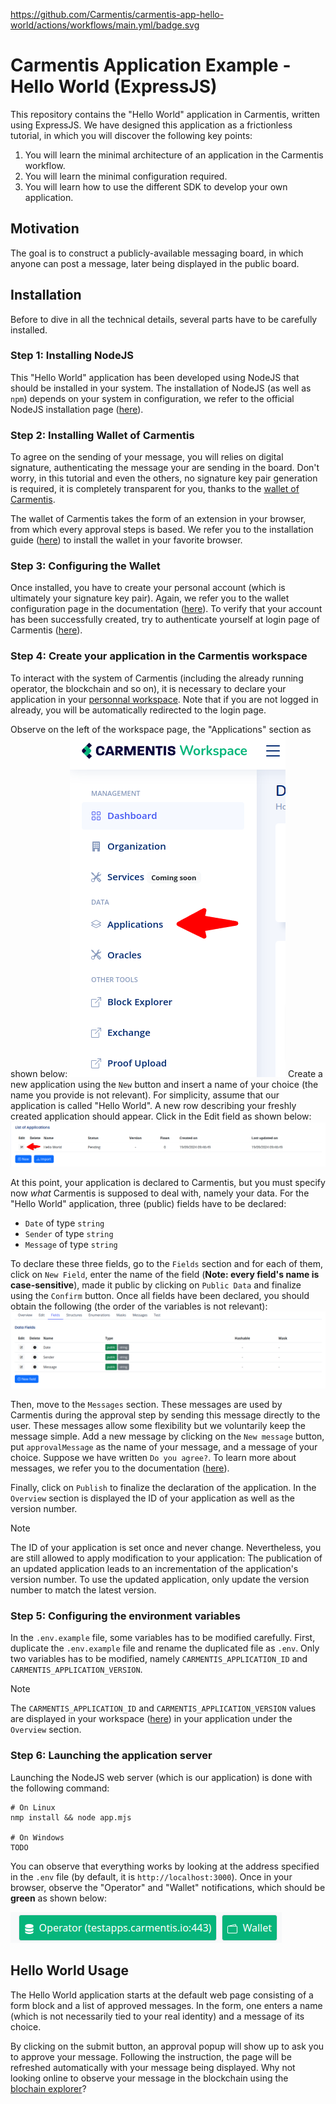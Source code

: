 https://github.com/Carmentis/carmentis-app-hello-world/actions/workflows/main.yml/badge.svg

# Carmentis Application Example - Hello World (ExpressJS)

This repository contains the "Hello World" application in Carmentis, written using ExpressJS.
We have designed this application as a frictionless tutorial, in which you will discover the following key points:
1. You will learn the minimal architecture of an application in the Carmentis workflow.
2. You will learn the minimal configuration required.
3. You will learn how to use the different SDK to develop your own application.


## Motivation
The goal is to construct a publicly-available messaging board, in which anyone can post a message, later being 
displayed in the public board. 

## Installation
Before to dive in all the technical details, several parts have to be carefully installed.

### Step 1: Installing NodeJS
This "Hello World" application has been developed using NodeJS that should be installed in your system. The installation
of NodeJS (as well as `npm`) depends on your system in configuration, we refer to the official NodeJS installation page 
([here](http:s//https://nodejs.org/en/download/package-manager)).

### Step 2: Installing Wallet of Carmentis
To agree on the sending of your message, you will relies on digital signature, authenticating the message your are sending
in the board. Don't worry, in this tutorial and even the others, no signature key pair generation is required, it is
completely transparent for you, thanks to the [wallet of Carmentis](https://docs.carmentis.io/).

The wallet of Carmentis takes the form of an extension in your browser, from which every approval steps is based.
We refer you to the installation guide ([here](https://docs.carmentis.io/docs/wallet)) to install the wallet in your favorite browser.


### Step 3: Configuring the Wallet
Once installed, you have to create your personal account (which is ultimately your signature key pair). Again, we refer
you to the wallet configuration page in the documentation ([here](https://docs.carmentis.io/docs/wallet/configuration)).
To verify that your account has been successfully created, try to authenticate yourself at login page of Carmentis ([here](https://data.testapps.carmentis.io/workspace/sign-in)).

### Step 4: Create your application in the Carmentis workspace
To interact with the system of Carmentis (including the already running operator, the blockchain and so on), it is 
necessary to declare your application in your [personnal workspace](https://data.testapps.carmentis.io/workspace).
Note that if you are not logged in already, you will be automatically redirected to the login page.

Observe on the left of the workspace page, the "Applications" section as shown below:
![carmentis-workspace](resources/workspace-nav.png)
Create a new application using the `New` button and insert a name of your choice (the name you provide is not relevant).
For simplicity, assume that our application is called "Hello World".
A new row describing your freshly created application should appear.  Click in the Edit field as shown below:
![carmentis-list-applications](resources/list-applications.png)


At this point, your application is declared to Carmentis, but you must specify now *what* Carmentis is supposed to deal with,
namely your data. For the "Hello World" application, three (public) fields have to be declared:
- `Date` of type `string`
- `Sender` of type `string`
- `Message` of type `string`

To declare these three fields, go to the `Fields` section and for each of them, click on `New Field`, enter the name of 
the field (**Note: every field's name is case-sensitive**), made it public by clicking on `Public Data` and finalize
using the `Confirm` button. Once all fields have been declared, you should obtain the following (the order of the variables is not relevant):
![carmentis-workspace-application-fields](resources/application-fields.png)


Then, move to the `Messages` section. These messages are used by Carmentis during the approval step by sending this
message directly to the user. These messages allow some flexibility but we voluntarily keep the message simple.
Add a new message by clicking on the `New message` button, put `approvalMessage` as the name of your message, and a message of your choice.
Suppose we have written `Do you agree?`. To learn more about messages, we refer you to the documentation ([here](https://docs.carmentis.io/docs/application/message)).

Finally, click on `Publish` to finalize the declaration of the application. In the `Overview` section is displayed the 
ID of your application as well as the version number.

> [!NOTE]
> The ID of your application is set once and never change. Nevertheless, you are still allowed to apply modification
> to your application: The publication of an updated application leads to an incrementation of the application's version 
> number. To use the updated application, only update the version number to match the latest version.


### Step 5: Configuring the environment variables
In the `.env.example` file, some variables has to be modified carefully. First, duplicate the `.env.example` file and 
rename the duplicated file as `.env`. Only two variables has to be modified, namely `CARMENTIS_APPLICATION_ID` and `CARMENTIS_APPLICATION_VERSION`.

> [!NOTE]
> The `CARMENTIS_APPLICATION_ID` and `CARMENTIS_APPLICATION_VERSION` values are displayed in your workspace
> ([here](https://data.testapps.carmentis.io/workspace/applications)) in your application under the `Overview` section.

### Step 6: Launching the application server
Launching the NodeJS web server (which is our application) is done with the following command:
```shell
# On Linux
nmp install && node app.mjs

# On Windows
TODO
```

You can observe that everything works by looking at the address specified in the `.env` file (by default, it is `http://localhost:3000`).
Once in your browser, observe the "Operator" and "Wallet" notifications, which should be **green** as shown below:

![all-checks.png](resources/all-checks.png)


## Hello World Usage
The Hello World application starts at the default web page consisting of a form block and a list of approved messages.
In the form, one enters a name (which is not necessarily tied to your real identity) and a message of its choice.

By clicking on the submit button, an approval popup will show up to ask you to approve your message.
Following the instruction, the page will be refreshed automatically with your message being displayed.
Why not looking online to observe your message in the blockchain using the [blochain explorer](https://data.testapps.carmentis.io/explorer)? 


